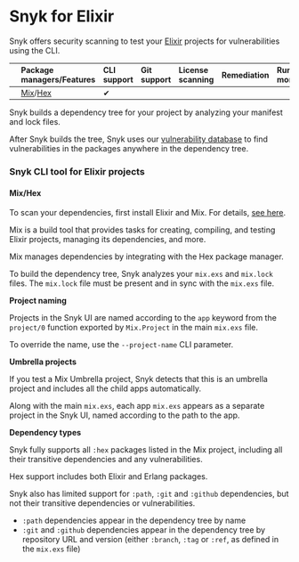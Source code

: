 # Snyk for Elixir

Snyk offers security scanning to test your [Elixir](https://www.notion.so/Elixir-7c925900bf774c84b83b65c14084e80e) projects for vulnerabilities using the CLI. 

|  | Package managers/Features | CLI support | Git support | License scanning | Remediation | Runtime monitoring |
| :--- | :--- | :--- | :--- | :--- | :--- | :--- |
| ![hex\_80x80.png](../../.gitbook/assets/hex_80x80.png) | [Mix](https://hexdocs.pm/mix/Mix.html)/[Hex](https://hex.pm/) | ✔︎ |  |  |  |  |

Snyk builds a dependency tree for your project by analyzing your manifest and lock files.

After Snyk builds the tree, Snyk uses our [vulnerability database](https://snyk.io/vuln) to find vulnerabilities in the packages anywhere in the dependency tree.

###  Snyk CLI tool for Elixir projects

#### Mix/Hex

To scan your dependencies, first install Elixir and Mix. For details, [see here](https://elixir-lang.org/install.html).

Mix is a build tool that provides tasks for creating, compiling, and testing Elixir projects, managing its dependencies, and more.

Mix manages dependencies by integrating with the Hex package manager.

To build the dependency tree, Snyk analyzes your `mix.exs` and `mix.lock` files. The `mix.lock` file must be present and in sync with the `mix.exs` file.

**Project naming**

Projects in the Snyk UI are named according to the `app` keyword from the `project/0` function exported by `Mix.Project` in the main `mix.exs` file.

To override the name, use the `--project-name` CLI parameter.

**Umbrella projects**

If you test a Mix Umbrella project, Snyk detects that this is an umbrella project and includes all the child apps automatically.

Along with the main `mix.exs`, each app `mix.exs` appears as a separate project in the Snyk UI, named according to the path to the app.

**Dependency types**

Snyk fully supports all `:hex` packages listed in the Mix project, including all their transitive dependencies and any vulnerabilities.

Hex support includes both Elixir and Erlang packages.

Snyk also has limited support for `:path`, `:git` and `:github` dependencies, but not their transitive dependencies or vulnerabilities.

* `:path` dependencies appear in the dependency tree by name
* `:git` and `:github` dependencies appear in the dependency tree by repository URL and version \(either `:branch`, `:tag` or `:ref`, as defined in the `mix.exs` file\)

